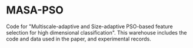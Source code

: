 # MASA-PSO
Code for "Multiscale-adaptive and Size-adaptive PSO-based feature selection for high dimensional classification". 
This warehouse includes the code and  data used in the paper, and experimental records.
